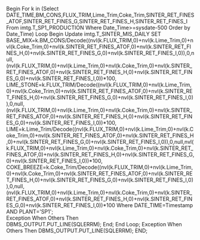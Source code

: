 Begin
  For k in (Select DATE_TIME,BM_CONS,FLUX_TRIM,Lime_Trim,Coke_Trim,SINTER_RET_FINES_ATOF,SINTER_RET_FINES_G,SINTER_RET_FINES_H,SINTER_RET_FINES_I From imtg.T_SP1_PRODUCTION Where Date_Time>=sysdate-500 Order by Date_Time)
  Loop
    Begin
        Update imtg.T_SINTER_MIS_DAILY SET
       BASE_MIX=k.BM_CONS/Decode((nvl(k.FLUX_TRIM,0)+nvl(k.Lime_Trim,0)+nvl(k.Coke_Trim,0)+nvl(k.SINTER_RET_FINES_ATOF,0)+nvl(k.SINTER_RET_FINES_H,0)+nvl(k.SINTER_RET_FINES_G,0)+nvl(k.SINTER_RET_FINES_I,0)),0,null,(nvl(k.FLUX_TRIM,0)+nvl(k.Lime_Trim,0)+nvl(k.Coke_Trim,0)+nvl(k.SINTER_RET_FINES_ATOF,0)+nvl(k.SINTER_RET_FINES_H,0)+nvl(k.SINTER_RET_FINES_G,0)+nvl(k.SINTER_RET_FINES_I,0))*100,        
        LIME_STONE=k.FLUX_TRIM/Decode((nvl(k.FLUX_TRIM,0)+nvl(k.Lime_Trim,0)+nvl(k.Coke_Trim,0)+nvl(k.SINTER_RET_FINES_ATOF,0)+nvl(k.SINTER_RET_FINES_H,0)+nvl(k.SINTER_RET_FINES_G,0)+nvl(k.SINTER_RET_FINES_I,0)),0,null,(nvl(k.FLUX_TRIM,0)+nvl(k.Lime_Trim,0)+nvl(k.Coke_Trim,0)+nvl(k.SINTER_RET_FINES_ATOF,0)+nvl(k.SINTER_RET_FINES_H,0)+nvl(k.SINTER_RET_FINES_G,0)+nvl(k.SINTER_RET_FINES_I,0))*100,        
        LIME=k.Lime_Trim/Decode((nvl(k.FLUX_TRIM,0)+nvl(k.Lime_Trim,0)+nvl(k.Coke_Trim,0)+nvl(k.SINTER_RET_FINES_ATOF,0)+nvl(k.SINTER_RET_FINES_H,0)+nvl(k.SINTER_RET_FINES_G,0)+nvl(k.SINTER_RET_FINES_I,0)),0,null,nvl(k.FLUX_TRIM,0)+nvl(k.Lime_Trim,0)+nvl(k.Coke_Trim,0)+nvl(k.SINTER_RET_FINES_ATOF,0)+nvl(k.SINTER_RET_FINES_H,0)+nvl(k.SINTER_RET_FINES_G,0)+nvl(k.SINTER_RET_FINES_I,0))*100,        
        COKE_BREEZE=k.Coke_Trim/Decode((nvl(k.FLUX_TRIM,0)+nvl(k.Lime_Trim,0)+nvl(k.Coke_Trim,0)+nvl(k.SINTER_RET_FINES_ATOF,0)+nvl(k.SINTER_RET_FINES_H,0)+nvl(k.SINTER_RET_FINES_G,0)+nvl(k.SINTER_RET_FINES_I,0)),0,null,(nvl(k.FLUX_TRIM,0)+nvl(k.Lime_Trim,0)+nvl(k.Coke_Trim,0)+nvl(k.SINTER_RET_FINES_ATOF,0)+nvl(k.SINTER_RET_FINES_H,0)+nvl(k.SINTER_RET_FINES_G,0)+nvl(k.SINTER_RET_FINES_I,0))*100
        Where DATE_TIME=Timestamp AND PLANT='SP1';   
    Exception
    When Others Then  
    DBMS_OUTPUT.PUT_LINE(SQLERRM);
    End;
  End Loop;
  Exception
  When Others Then 
  DBMS_OUTPUT.PUT_LINE(SQLERRM);
  END;
